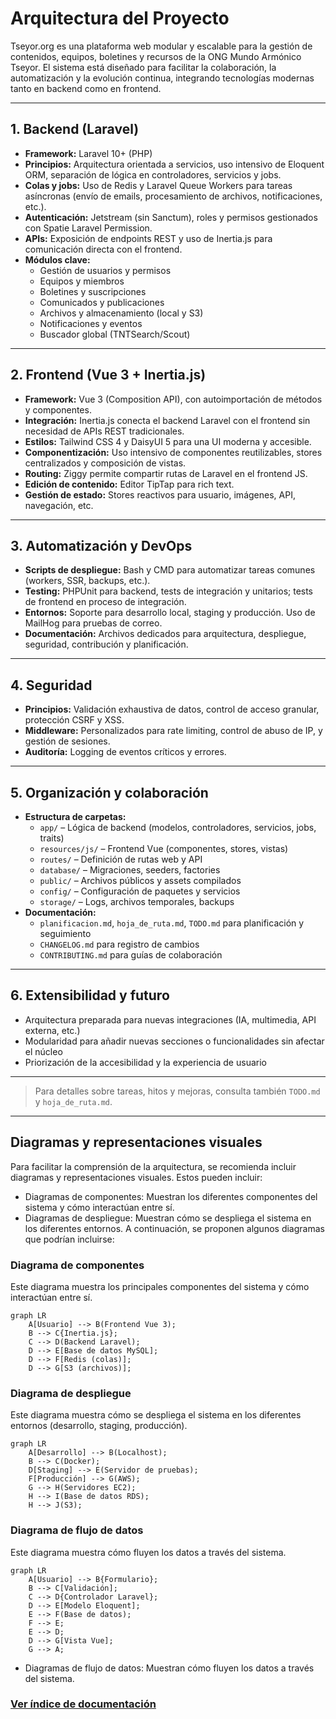 # Arquitectura del Proyecto

Tseyor.org es una plataforma web modular y escalable para la gestión de contenidos, equipos, boletines y recursos de la ONG Mundo Armónico Tseyor. El sistema está diseñado para facilitar la colaboración, la automatización y la evolución continua, integrando tecnologías modernas tanto en backend como en frontend.

---

## 1. Backend (Laravel)
- **Framework:** Laravel 10+ (PHP)
- **Principios:** Arquitectura orientada a servicios, uso intensivo de Eloquent ORM, separación de lógica en controladores, servicios y jobs.
- **Colas y jobs:** Uso de Redis y Laravel Queue Workers para tareas asíncronas (envío de emails, procesamiento de archivos, notificaciones, etc.).
- **Autenticación:** Jetstream (sin Sanctum), roles y permisos gestionados con Spatie Laravel Permission.
- **APIs:** Exposición de endpoints REST y uso de Inertia.js para comunicación directa con el frontend.
- **Módulos clave:**
  - Gestión de usuarios y permisos
  - Equipos y miembros
  - Boletines y suscripciones
  - Comunicados y publicaciones
  - Archivos y almacenamiento (local y S3)
  - Notificaciones y eventos
  - Buscador global (TNTSearch/Scout)

---

## 2. Frontend (Vue 3 + Inertia.js)
- **Framework:** Vue 3 (Composition API), con autoimportación de métodos y componentes.
- **Integración:** Inertia.js conecta el backend Laravel con el frontend sin necesidad de APIs REST tradicionales.
- **Estilos:** Tailwind CSS 4 y DaisyUI 5 para una UI moderna y accesible.
- **Componentización:** Uso intensivo de componentes reutilizables, stores centralizados y composición de vistas.
- **Routing:** Ziggy permite compartir rutas de Laravel en el frontend JS.
- **Edición de contenido:** Editor TipTap para rich text.
- **Gestión de estado:** Stores reactivos para usuario, imágenes, API, navegación, etc.

---

## 3. Automatización y DevOps
- **Scripts de despliegue:** Bash y CMD para automatizar tareas comunes (workers, SSR, backups, etc.).
- **Testing:** PHPUnit para backend, tests de integración y unitarios; tests de frontend en proceso de integración.
- **Entornos:** Soporte para desarrollo local, staging y producción. Uso de MailHog para pruebas de correo.
- **Documentación:** Archivos dedicados para arquitectura, despliegue, seguridad, contribución y planificación.

---

## 4. Seguridad
- **Principios:** Validación exhaustiva de datos, control de acceso granular, protección CSRF y XSS.
- **Middleware:** Personalizados para rate limiting, control de abuso de IP, y gestión de sesiones.
- **Auditoría:** Logging de eventos críticos y errores.

---

## 5. Organización y colaboración
- **Estructura de carpetas:**
  - `app/` – Lógica de backend (modelos, controladores, servicios, jobs, traits)
  - `resources/js/` – Frontend Vue (componentes, stores, vistas)
  - `routes/` – Definición de rutas web y API
  - `database/` – Migraciones, seeders, factories
  - `public/` – Archivos públicos y assets compilados
  - `config/` – Configuración de paquetes y servicios
  - `storage/` – Logs, archivos temporales, backups
- **Documentación:**
  - `planificacion.md`, `hoja_de_ruta.md`, `TODO.md` para planificación y seguimiento
  - `CHANGELOG.md` para registro de cambios
  - `CONTRIBUTING.md` para guías de colaboración

---

## 6. Extensibilidad y futuro
- Arquitectura preparada para nuevas integraciones (IA, multimedia, API externa, etc.)
- Modularidad para añadir nuevas secciones o funcionalidades sin afectar el núcleo
- Priorización de la accesibilidad y la experiencia de usuario

---

> Para detalles sobre tareas, hitos y mejoras, consulta también `TODO.md` y `hoja_de_ruta.md`.

---

## Diagramas y representaciones visuales

Para facilitar la comprensión de la arquitectura, se recomienda incluir diagramas y representaciones visuales. Estos pueden incluir:

- Diagramas de componentes: Muestran los diferentes componentes del sistema y cómo interactúan entre sí.
- Diagramas de despliegue: Muestran cómo se despliega el sistema en los diferentes entornos.
A continuación, se proponen algunos diagramas que podrían incluirse:

### Diagrama de componentes

Este diagrama muestra los principales componentes del sistema y cómo interactúan entre sí.

```mermaid
graph LR
    A[Usuario] --> B(Frontend Vue 3);
    B --> C{Inertia.js};
    C --> D(Backend Laravel);
    D --> E[Base de datos MySQL];
    D --> F[Redis (colas)];
    D --> G[S3 (archivos)];
```

### Diagrama de despliegue

Este diagrama muestra cómo se despliega el sistema en los diferentes entornos (desarrollo, staging, producción).

```mermaid
graph LR
    A[Desarrollo] --> B(Localhost);
    B --> C(Docker);
    D[Staging] --> E(Servidor de pruebas);
    F[Producción] --> G(AWS);
    G --> H(Servidores EC2);
    H --> I(Base de datos RDS);
    H --> J(S3);
```

### Diagrama de flujo de datos

Este diagrama muestra cómo fluyen los datos a través del sistema.

```mermaid
graph LR
    A[Usuario] --> B{Formulario};
    B --> C[Validación];
    C --> D{Controlador Laravel};
    D --> E[Modelo Eloquent];
    E --> F(Base de datos);
    F --> E;
    E --> D;
    D --> G[Vista Vue];
    G --> A;
```
- Diagramas de flujo de datos: Muestran cómo fluyen los datos a través del sistema.

### [Ver índice de documentación](./index.md)
